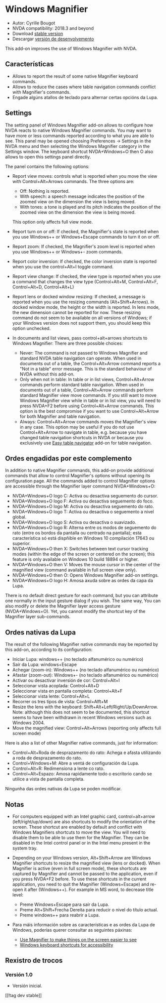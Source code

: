 # Windows Magnifier #

* Autor: Cyrille Bougot
* NVDA compatibility: 2018.3 and beyond
* Download [stable version][1]
* Descargar [versión de desenvolvemento][2]

This add-on improves the use of Windows Magnifier with NVDA.


## Características

* Allows to report the result of some native Magnifier keyboard commands.
* Allows to reduce the cases where table navigation commands conflict with
  Magnifier's commands.
* Engade algúns atallos de teclado para alternar certas opcións da Lupa.


## Settings

The setting panel of Windows Magnifier add-on allows to configure how NVDA reacts to native Windows Magnifier commands.
You may want to have more or less commands reported according to what you are able to see.
This panel may be opened choosing Preferences -> Settings in the NVDA menu and then selecting the Windows Magnifier category in the Settings window.
The keyboard shortcut NVDA+Windows+O then O also allows to open this settings panel directly.

The panel contains the following options:

* Report view moves: controls what is reported when you move the view with
  Control+Alt+Arrows commands. The three options are:
  
    * Off: Nothing is reported.
    * With speech: a speech message indicates the position of the zoomed
      view on the dimension the view is being moved.
    * With tones: a tone is played and its pitch indicates the position of
      the zoomed view on the dimension the view is being moved.
  
  This option only affects full view mode.
  
* Report turn on or off: If checked, the Magnifier's state is reported when
  you use Windows++ or Windows+Escape commands to turn it on or off.
* Report zoom: If checked, the Magnifier's zoom level is reported when you
  use Windows++ or Windows+- zoom commands.
* Report color inversion: If checked, the color inversion state is reported
  when you use the control+Alt+I toggle command.
* Report view change: If checked, the view type is reported when you use a
  command that changes the view type (Control+Alt+M, Control+Alt+F,
  Control+Alt+D, Control+Alt+L)
* Report lens or docked window resizing: If checked, a message is reported
  when you use the resizing commands (Alt+Shift+Arrows).  In docked window
  mode, the height or the width is reported.  In lens mode, the new
  dimension cannot be reported for now.  These resizing command do not seem
  to be available on all versions of Windows; if your Windows version does
  not support them, you should keep this option unchecked.
* In documents and list views, pass control+alt+arrows shortcuts to Windows
  Magnifier: There are three possible choices:
  
    * Never: The command is not passed to Windows Magnifier and standard
      NVDA table navigation can operate.  When used in documents out of a
      table, the Control+Alt+Arrow command reports a "Not in a table" error
      message.  This is the standard behaviour of NVDA without this add-on.
    * Only when not in table: In table or in list views, Control+Alt+Arrow
      commands perform standard table navigation.  When used in documents
      out of a table, Control+Alt+Arrow commands perform standard Magnifier
      view move commands.  If you still want to move Windows Magnifier view
      while in table or in list view, you will need to press NVDA+F2 before
      using Control+Alt+Arrow commands.  This option is the best compromise
      if you want to use Control+Alt+Arrow for both Magnifier and table
      navigation.
    * Always: Control+Alt+Arrow commands moves the Magnifier's view in any
      case.  This option may be useful if you do not use Control+Alt+Arrow
      to navigate in table, e.g. because you have changed table navigation
      shortcuts in NVDA or because you exclusively use [Easy table
      navigator][5] add-on for table navigation.


## Ordes engadidas por este complemento

In addition to native Magnifier commands, this add-on provide additional
commands that allow to control Magnifier's options without opening its
configuration page.  All the commands added to control Magnifier options are
accessible through the Magnifier layer command NVDA+Windows+O:

* NVDA+Windows+O logo C: Activa ou desactiva seguemento do cursor.
* NVDA+Windows+O logo F: Activa ou desactiva seguemento do foco.
* NVDA+Windows+O logo M: Activa ou desactiva seguemento do rato.
* NVDA+Windows+O logo T: Activa ou desactiva o seguemento a nivel global.
* NVDA+Windows+O logo S: Activa ou desactiva o suavizado.
* NVDA+Windows+O logo R: Alterna entre os modos de seguemento do rato (entre
  os bordos da pantalla ou centrado na pantalla); esta característica só
  está dispñible en Windows 10 compilación 17643 ou superior.
* NVDA+Windows+O then X: Switches between text cursor tracking modes (within
  the edge of the screen or centered on the screen); this feature is only
  available on Windows 10 build 18894 or higher.
* NVDA+Windows+O then V: Moves the mouse cursor in the center of the
  magnified view (command available in full screen view only).
* NVDA+Windows+O then O: Opens Windows Magnifier add-on settings.
* NVDA*Windows+O logo H: Amosa axuda sobre as ordes da capa da Lupa.

There is no default direct gesture for each command, but you can attribute
one normally in the input gesture dialog if you wish.  The same way, You can
also modify or delete the Magnifier layer access gesture (NVDA+Windows+O).
Yet, you cannot modify the shortcut key of the Magnifier layer sub-commands.


## Ordes nativas da Lupa

The result of the following Magnifier native commands may be reported by
this add-on, according to its configuration:

* Iniciar Lupa: windows++ (no teclado alfanumérico ou numérico)
* Saír da Lupa: windows+Escape
* Achegar (zoom-in): Windows++ (no teclado alfanumérico ou numérico)
* Afastar (zoom-out): Windows+- (no teclado alfanumérico ou numérico)
* Activar ou desactivar inversión de cor: Control+Alt+I
* Seleccionar vista acoplada: Control+Alt+D
* Seleccionar vista en pantalla completa: Control+Alt+F
* Seleccionar vista lente: Control+Alt+L
* Recorrer os tres tipos de vista: Control+Alft+M
* Resize the lens with the keyboard: Shift+Alt+Left/Right/Up/DownArrow.
  Note: although this does not seem to be documented, this shortcut seems to
  have been withdrawn in recent Windows versions such as Windows 2004.
* Move the magnified view: Control+Alt+Arrows (reporting only affects full
  screen mode)

Here is also a list of other Magnifier native commands, just for
information:

* Control+Alt+Roda de desprazamento do rato: Achega e afasta utilizando a
  roda de desprazamento do rato.
* Control+Windows+M: Abre a ventá de configuración da Lupa.
* Control+Alt+R: Redimensiona a lente co rato.
* Control+Alt+Espazo: Amosa rapidamente todo o escritorio cando se utilice a
  vista de pantalla completa.

Ningunha das ordes nativas da Lupa se poden modificar.


## Notas

* For computers equipped with an Intel graphic card, control+alt+arrow
  (left/right/up/down) are also shortcuts to modify the orientation of the
  screen.  These shortcut are enabled by default and conflict with Windows
  Magnifiers shortcuts to move the view.  You will need to disable them to
  be able to use them for the Magnifier.  They can be disabled in the Intel
  control panel or in the Intel menu present in the system tray.
* Depending on your Windows version, Alt+Shift+Arrow are Windows Magnifier
  shortcuts to resize the magnified view (lens or docked).  When Magnifier
  is active (even in full screen mode), these shortcuts are captured by
  Magnifier and cannot be passed to the application, even if you press
  NVDA+F2 before.  To use these shortcuts in the current application, you
  need to quit the Magnifier (Windows+Escape) and re-open it after
  (Windows++).  For example in MS word, to decrease title level:
  
    * Preme Windows+Escape para saír da Lupa.
    * Preme Alt+Shift+Frecha Dereita para reducir o nivel do título actual.
    * Preme windows++ para reabrir a Lupa.

* Para máis información sobre as características e as ordes da Lupa de
  Windows, poderías querer consultar as seguintes páxinas:

    * [Use Magnifier to make things on the screen easier to
      see](https://support.microsoft.com/en-us/help/11542/windows-use-magnifier-to-make-things-easier-to-see)
    * [Windows keyboard shortcuts for accessibility][4]


## Rexistro de trocos

### Versión 1.0

* Versión inicial.

[[!tag dev stable]]

[1]: https://addons.nvda-project.org/files/get.php?file=winmag

[2]: https://addons.nvda-project.org/files/get.php?file=winmag-dev

[4]: https://support.microsoft.com/en-us/help/13810

[5]: https://addons.nvda-project.org/addons/easyTableNavigator.en.html
